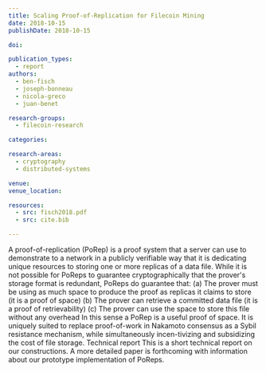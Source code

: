 ```yaml
---
title: Scaling Proof-of-Replication for Filecoin Mining
date: 2018-10-15
publishDate: 2018-10-15

doi:

publication_types:
  - report
authors:
  - ben-fisch
  - joseph-bonneau
  - nicola-greco
  - juan-benet

research-groups:
  - filecoin-research

categories:

research-areas:
  - cryptography
  - distributed-systems

venue:
venue_location:

resources:
  - src: fisch2018.pdf
  - src: cite.bib

---
```

A proof-of-replication (PoRep) is a proof system that a server can use to demonstrate to a network in a publicly verifiable way that it is dedicating unique resources to storing one or more replicas of a data file. While it is not possible for PoReps to guarantee cryptographically that the prover's storage format is redundant, PoReps do guarantee that: (a) The prover must be using as much space to produce the proof as replicas it claims to store (it is a proof of space) (b) The prover can retrieve a committed data file (it is a proof of retrievability) (c) The prover can use the space to store this file without any overhead In this sense a PoRep is a useful proof of space. It is uniquely suited to replace proof-of-work in Nakamoto consensus as a Sybil resistance mechanism, while simultaneously incen-tivizing and subsidizing the cost of file storage. Technical report This is a short technical report on our constructions. A more detailed paper is forthcoming with information about our prototype implementation of PoReps.
